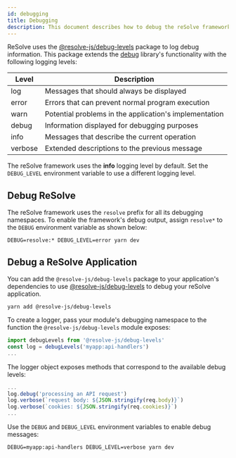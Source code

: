 ```yaml
---
id: debugging
title: Debugging
description: This document describes how to debug the reSolve framework and reSolve-based applications.
---
```


ReSolve uses the [@resolve-js/debug-levels](https://www.npmjs.com/package/@resolve-js/debug-levels) package to log debug information. This package extends the [debug](https://www.npmjs.com/package/debug) library's functionality with the following logging levels:

| Level   | Description                                            |
| ------- | ------------------------------------------------------ |
| log     | Messages that should always be displayed               |
| error   | Errors that can prevent normal program execution       |
| warn    | Potential problems in the application's implementation |
| debug   | Information displayed for debugging purposes           |
| info    | Messages that describe the current operation           |
| verbose | Extended descriptions to the previous message          |

The reSolve framework uses the **info** logging level by default. Set the `DEBUG_LEVEL` environment variable to use a different logging level.

## Debug ReSolve

The reSolve framework uses the `resolve` prefix for all its debugging namespaces. To enable the framework's debug output, assign `resolve*` to the `DEBUG` environment variable as shown below:

```
DEBUG=resolve:* DEBUG_LEVEL=error yarn dev
```

## Debug a ReSolve Application

You can add the `@resolve-js/debug-levels` package to your application's dependencies to use [@resolve-js/debug-levels](https://www.npmjs.com/package/@resolve-js/debug-levels) to debug your reSolve application.

```
yarn add @resolve-js/debug-levels
```

To create a logger, pass your module's debugging namespace to the function the `@resolve-js/debug-levels` module exposes:

```js
import debugLevels from '@resolve-js/debug-levels'
const log = debugLevels('myapp:api-handlers')
...
```

The logger object exposes methods that correspond to the available debug levels:

```js
...
log.debug('processing an API request')
log.verbose(`request body: ${JSON.stringify(req.body)}`)
log.verbose(`cookies: ${JSON.stringify(req.cookies)}`)
...
```

Use the `DEBUG` and `DEBUG_LEVEL` environment variables to enable debug messages:

```
DEBUG=myapp:api-handlers DEBUG_LEVEL=verbose yarn dev
```
